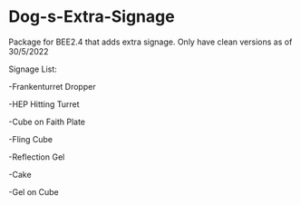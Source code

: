 # Dog-s-Extra-Signage
Package for BEE2.4 that adds extra signage. Only have clean versions as of 30/5/2022

Signage List:

-Frankenturret Dropper

-HEP Hitting Turret

-Cube on Faith Plate

-Fling Cube

-Reflection Gel

-Cake

-Gel on Cube


